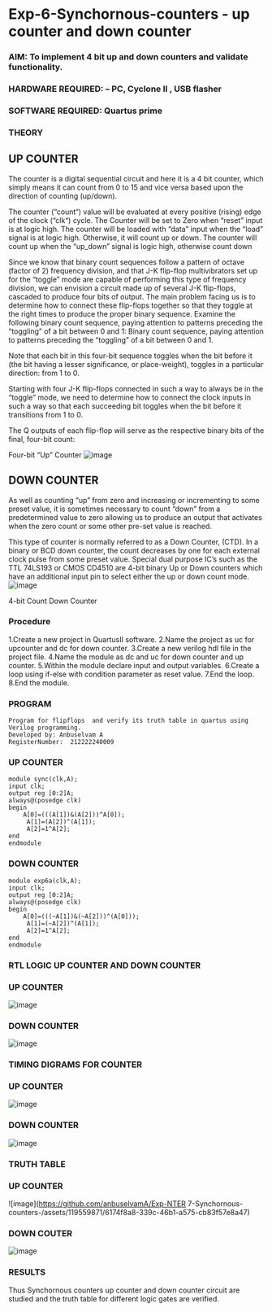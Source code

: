 # Exp-6-Synchornous-counters - up counter and down counter 
### AIM: To implement 4 bit up and down counters and validate  functionality.
### HARDWARE REQUIRED:  – PC, Cyclone II , USB flasher
### SOFTWARE REQUIRED:   Quartus prime
### THEORY 

## UP COUNTER 
The counter is a digital sequential circuit and here it is a 4 bit counter, which simply means it can count from 0 to 15 and vice versa based upon the direction of counting (up/down). 

The counter (“count“) value will be evaluated at every positive (rising) edge of the clock (“clk“) cycle.
The Counter will be set to Zero when “reset” input is at logic high.
The counter will be loaded with “data” input when the “load” signal is at logic high. Otherwise, it will count up or down.
The counter will count up when the “up_down” signal is logic high, otherwise count down

Since we know that binary count sequences follow a pattern of octave (factor of 2) frequency division, and that J-K flip-flop multivibrators set up for the “toggle” mode are capable of performing this type of frequency division, we can envision a circuit made up of several J-K flip-flops, cascaded to produce four bits of output.
The main problem facing us is to determine how to connect these flip-flops together so that they toggle at the right times to produce the proper binary sequence.
Examine the following binary count sequence, paying attention to patterns preceding the “toggling” of a bit between 0 and 1:
Binary count sequence, paying attention to patterns preceding the “toggling” of a bit between 0 and 1.

Note that each bit in this four-bit sequence toggles when the bit before it (the bit having a lesser significance, or place-weight), toggles in a particular direction: from 1 to 0.



 
 

Starting with four J-K flip-flops connected in such a way to always be in the “toggle” mode, we need to determine how to connect the clock inputs in such a way so that each succeeding bit toggles when the bit before it transitions from 1 to 0.

The Q outputs of each flip-flop will serve as the respective binary bits of the final, four-bit count:

 
 

Four-bit “Up” Counter
![image](https://user-images.githubusercontent.com/36288975/169644758-b2f4339d-9532-40c5-af40-8f4f8c942e2c.png)



## DOWN COUNTER 

As well as counting “up” from zero and increasing or incrementing to some preset value, it is sometimes necessary to count “down” from a predetermined value to zero allowing us to produce an output that activates when the zero count or some other pre-set value is reached.

This type of counter is normally referred to as a Down Counter, (CTD). In a binary or BCD down counter, the count decreases by one for each external clock pulse from some preset value. Special dual purpose IC’s such as the TTL 74LS193 or CMOS CD4510 are 4-bit binary Up or Down counters which have an additional input pin to select either the up or down count mode.
![image](https://user-images.githubusercontent.com/36288975/169644844-1a14e123-7228-4ed8-81a9-eb937dff4ac8.png)


4-bit Count Down Counter
### Procedure
1.Create a new project in QuartusII software.
2.Name the project as uc for upcounter and dc for down counter.
3.Create a new verilog hdl file in the project file.
4.Name the module as dc and uc for down counter and up counter.
5.Within the module declare input and output variables.
6.Create a loop using if-else with condition parameter as reset value. 
7.End the loop. 8.End the module.




### PROGRAM 
```
Program for flipflops  and verify its truth table in quartus using Verilog programming.
Developed by: Anbuselvam A
RegisterNumber:  212222240009
```


### UP COUNTER
```
module sync(clk,A);
input clk;
output reg [0:2]A;
always@(posedge clk)
begin
    A[0]=(((A[1])&(A[2]))^A[0]);
	 A[1]=(A[2])^(A[1]);
	 A[2]=1^A[2];
end 
endmodule
```
### DOWN COUNTER

```
module exp6a(clk,A);
input clk;
output reg [0:2]A;
always@(posedge clk)
begin
    A[0]=(((~A[1])&(~A[2]))^(A[0]));
	 A[1]=(~A[2])^(A[1]);
	 A[2]=1^A[2];
end 
endmodule 
```


### RTL LOGIC UP COUNTER AND DOWN COUNTER  
### UP COUNTER 
![image](https://github.com/anbuselvamA/Exp-7-Synchornous-counters-/assets/119559871/6d8075b6-d32e-4bd4-b6d0-2271dba7b149)

### DOWN COUNTER

![image](https://github.com/anbuselvamA/Exp-7-Synchornous-counters-/assets/119559871/2a28665f-1b6c-42f2-9b07-34188fd69939)












### TIMING DIGRAMS FOR COUNTER  
### UP COUNTER 
![image](https://github.com/anbuselvamA/Exp-7-Synchornous-counters-/assets/119559871/d6b6ee72-18bd-4d38-9942-5921775337ef)

### DOWN COUNTER 



![image](https://github.com/anbuselvamA/Exp-7-Synchornous-counters-/assets/119559871/065fd614-0d75-4927-b98c-61f92abe9db7)




### TRUTH TABLE 
### UP COUNTER 


![image](https://github.com/anbuselvamA/Exp-NTER 
7-Synchornous-counters-/assets/119559871/6174f8a8-339c-46b1-a575-cb83f57e8a47)

### DOWN COUTER 
![image](https://github.com/anbuselvamA/Exp-7-Synchornous-counters-/assets/119559871/a04f6fc4-b0dd-4299-a065-c2284ab00207)





### RESULTS 
Thus Synchornous counters up counter and down counter circuit are studied and the truth table for different logic gates are verified.


